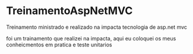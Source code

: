 # TreinamentoAspNetMVC
Treinamento ministrado e realizado na impacta tecnologia de asp.net mvc

foi um trainamento que realizei na impacta, aqui eu coloquei os meus conheicmentos em pratica e teste unitarios
